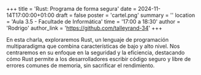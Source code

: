 +++
title = 'Rust: Programa de forma segura'
date = 2024-11-14T17:00:00+01:00
draft = false
poster = 'cartel.png'
summary = ''
location = 'Aula 3.5 - Facultade de Informática'
time = '17:00 a 18:30'
author = 'Rodrigo'
author_link = 'https://github.com/talleyrand-34'
+++

En esta charla, exploraremos Rust, un lenguaje de programación multiparadigma que combina características de bajo y alto nivel. Nos centraremos en su enfoque en la seguridad y la eficiencia, destacando cómo Rust permite a los desarrolladores escribir código seguro y libre de errores comunes de memoria, sin sacrificar el rendimiento.
